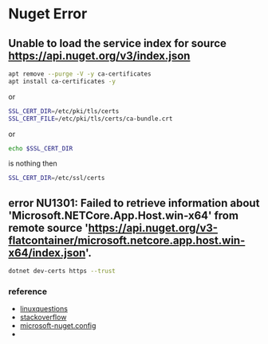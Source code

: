 # Nuget Error

## Unable to load the service index for source https://api.nuget.org/v3/index.json

```sh
apt remove --purge -V -y ca-certificates
apt install ca-certificates -y
```

or

```sh
SSL_CERT_DIR=/etc/pki/tls/certs
SSL_CERT_FILE=/etc/pki/tls/certs/ca-bundle.crt
```

or

```sh
echo $SSL_CERT_DIR
```

is nothing then

```sh
SSL_CERT_DIR=/etc/ssl/certs
```

## error NU1301: Failed to retrieve information about 'Microsoft.NETCore.App.Host.win-x64' from remote source 'https://api.nuget.org/v3-flatcontainer/microsoft.netcore.app.host.win-x64/index.json'.

```sh
dotnet dev-certs https --trust
```

### reference

- [linuxquestions](https://www.linuxquestions.org/questions/linux-from-scratch-13/nuget-error-ssl-connection-could-not-be-established-4175711236/)
- [stackoverflow](https://stackoverflow.com/questions/41157069/nuget-not-connecting)
- [microsoft-nuget.config](https://learn.microsoft.com/ko-kr/nuget/reference/nuget-config-file#config-section)
-
